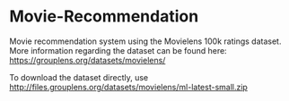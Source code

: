 # Movie-Recommendation
Movie recommendation system using the Movielens 100k ratings dataset. More information regarding the dataset can be found here: https://grouplens.org/datasets/movielens/

To download the dataset directly, use http://files.grouplens.org/datasets/movielens/ml-latest-small.zip
